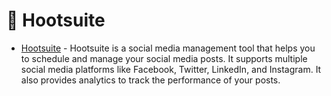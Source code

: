 # 🦉 Hootsuite 
- [Hootsuite](https://hootsuite.com/) - Hootsuite is a social media management tool that helps you to schedule and manage your social media posts. It supports multiple social media platforms like Facebook, Twitter, LinkedIn, and Instagram. It also provides analytics to track the performance of your posts.